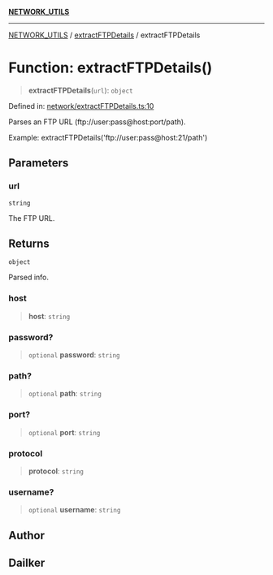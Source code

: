[**NETWORK_UTILS**](../../README.md)

***

[NETWORK_UTILS](../../README.md) / [extractFTPDetails](../README.md) / extractFTPDetails

# Function: extractFTPDetails()

> **extractFTPDetails**(`url`): `object`

Defined in: [network/extractFTPDetails.ts:10](https://github.com/dailker/everyutil/blob/7c30ec40bbb398255a9be572db0a537e8bcb9c11/src/network/extractFTPDetails.ts#L10)

Parses an FTP URL (ftp://user:pass@host:port/path).

Example: extractFTPDetails('ftp://user:pass@host:21/path')

## Parameters

### url

`string`

The FTP URL.

## Returns

`object`

Parsed info.

### host

> **host**: `string`

### password?

> `optional` **password**: `string`

### path?

> `optional` **path**: `string`

### port?

> `optional` **port**: `string`

### protocol

> **protocol**: `string`

### username?

> `optional` **username**: `string`

## Author

## Dailker
